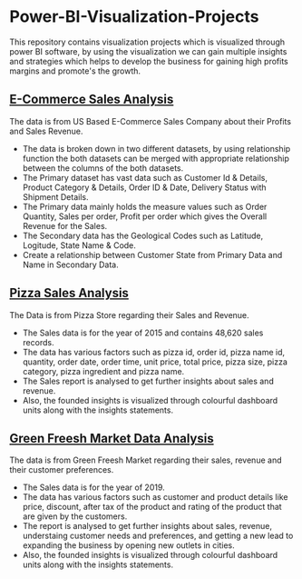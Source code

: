 # Power-BI-Visualization-Projects
This repository contains visualization projects which is visualized through power BI software, by using the visualization we can gain multiple insights and strategies which helps to develop the business for gaining high profits margins and promote's the growth.
## [E-Commerce Sales Analysis](E-Commerce%20Sales%20Analysis)
The data is from US Based E-Commerce Sales Company about their Profits and Sales Revenue.
* The data is broken down in two different datasets, by using relationship function the both datasets can be merged with appropriate relationship between the columns of the both datasets.
* The Primary dataset has vast data such as Customer Id & Details, Product Category & Details, Order ID & Date, Delivery Status with Shipment Details.
* The Primary data mainly holds the measure values such as Order Quantity, Sales per order, Profit per order which gives the Overall Revenue for the Sales.
* The Secondary data has the Geological Codes such as Latitude, Logitude, State Name & Code.
* Create a relationship between Customer State from Primary Data and Name in Secondary Data.
## [Pizza Sales Analysis](Pizza%20Sales%20Analysis)
The Data is from Pizza Store regarding their Sales and Revenue.
* The Sales data is for the year of 2015 and contains 48,620 sales records.
* The data has various factors such as pizza id, order id, pizza name id, quantity, order date, order time, unit price, total price, pizza size, pizza category, pizza ingredient and pizza name.
* The Sales report is analysed to get further insights about sales and revenue.
* Also, the founded insights is visualized through colourful dashboard units along with the insights statements.
## [Green Freesh Market Data Analysis](Green%20Freesh%20Market%20Data%20Analysis)
The data is from Green Freesh Market regarding their sales, revenue and their customer preferences.
- The Sales data is for the year of 2019.
- The data has various factors such as customer and product details like price, discount, after tax of the product and rating of the product that are given by the customers.
- The report is analysed to get further insights about sales, revenue, understaing customer needs and preferences, and getting a new lead to expanding the business by opening new outlets in cities.
- Also, the founded insights is visualized through colourful dashboard units along with the insights statements.
